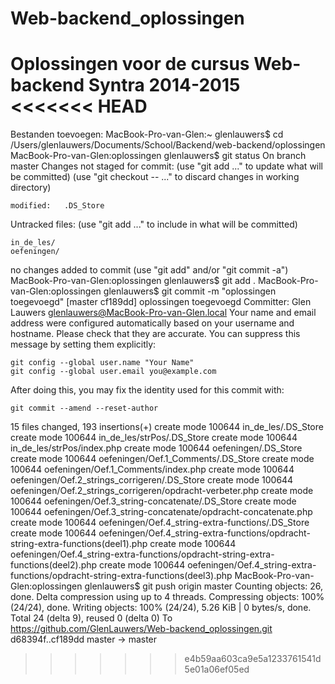 Web-backend_oplossingen
=======================

Oplossingen voor de cursus Web-backend Syntra 2014-2015
<<<<<<< HEAD
=======

Bestanden toevoegen:
MacBook-Pro-van-Glen:~ glenlauwers$ cd /Users/glenlauwers/Documents/School/Backend/web-backend/oplossingen
MacBook-Pro-van-Glen:oplossingen glenlauwers$ git status
On branch master
Changes not staged for commit:
  (use "git add <file>..." to update what will be committed)
  (use "git checkout -- <file>..." to discard changes in working directory)

	modified:   .DS_Store

Untracked files:
  (use "git add <file>..." to include in what will be committed)

	in_de_les/
	oefeningen/

no changes added to commit (use "git add" and/or "git commit -a")
MacBook-Pro-van-Glen:oplossingen glenlauwers$ git add .
MacBook-Pro-van-Glen:oplossingen glenlauwers$ git commit -m "oplossingen toegevoegd"
[master cf189dd] oplossingen toegevoegd
 Committer: Glen Lauwers <glenlauwers@MacBook-Pro-van-Glen.local>
Your name and email address were configured automatically based
on your username and hostname. Please check that they are accurate.
You can suppress this message by setting them explicitly:

    git config --global user.name "Your Name"
    git config --global user.email you@example.com

After doing this, you may fix the identity used for this commit with:

    git commit --amend --reset-author

 15 files changed, 193 insertions(+)
 create mode 100644 in_de_les/.DS_Store
 create mode 100644 in_de_les/strPos/.DS_Store
 create mode 100644 in_de_les/strPos/index.php
 create mode 100644 oefeningen/.DS_Store
 create mode 100644 oefeningen/Oef.1_Comments/.DS_Store
 create mode 100644 oefeningen/Oef.1_Comments/index.php
 create mode 100644 oefeningen/Oef.2_strings_corrigeren/.DS_Store
 create mode 100644 oefeningen/Oef.2_strings_corrigeren/opdracht-verbeter.php
 create mode 100644 oefeningen/Oef.3_string-concatenate/.DS_Store
 create mode 100644 oefeningen/Oef.3_string-concatenate/opdracht-concatenate.php
 create mode 100644 oefeningen/Oef.4_string-extra-functions/.DS_Store
 create mode 100644 oefeningen/Oef.4_string-extra-functions/opdracht-string-extra-functions(deel1).php
 create mode 100644 oefeningen/Oef.4_string-extra-functions/opdracht-string-extra-functions(deel2).php
 create mode 100644 oefeningen/Oef.4_string-extra-functions/opdracht-string-extra-functions(deel3).php
MacBook-Pro-van-Glen:oplossingen glenlauwers$ git push origin master
Counting objects: 26, done.
Delta compression using up to 4 threads.
Compressing objects: 100% (24/24), done.
Writing objects: 100% (24/24), 5.26 KiB | 0 bytes/s, done.
Total 24 (delta 9), reused 0 (delta 0)
To https://github.com/GlenLauwers/Web-backend_oplossingen.git
   d68394f..cf189dd  master -> master
>>>>>>> e4b59aa603ca9e5a1233761541d5e01a06ef05ed
